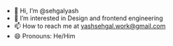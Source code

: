 - 👋 Hi, I’m @sehgalyash
- 👀 I’m interested in Design and frontend engineering
- 📫 How to reach me at yashsehgal.work@gmail.com
- 😄 Pronouns: He/Him
